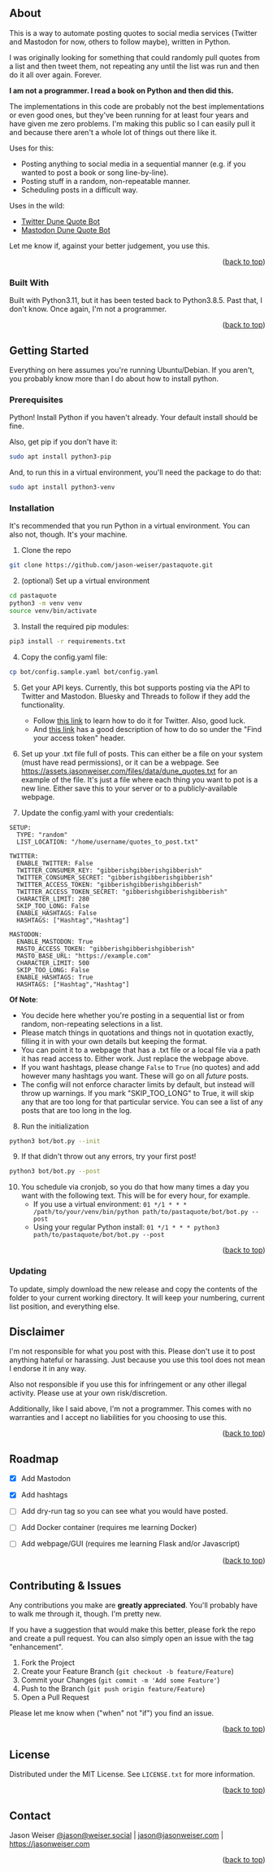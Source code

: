 <a name="readme-top"></a>
<!-- ABOUT THE PROJECT -->
## About

This is a way to automate posting quotes to social media services (Twitter and Mastodon for now, others to follow maybe), written in Python. 

I was originally looking for something that could randomly pull quotes from a list and then tweet them, not repeating any until the list was run and then do it all over again. Forever.

**I am not a programmer. I read a book on Python and then did this.**

The implementations in this code are probably not the best implementations or even good ones, but they've been running for at least four years and have given me zero problems. I'm making this public so I can easily pull it and because there aren't a whole lot of things out there like it.

Uses for this:

- Posting anything to social media in a sequential manner (e.g. if you wanted to post a book or song line-by-line).
- Posting stuff in a random, non-repeatable manner.
- Scheduling posts in a difficult way.

Uses in the wild:
- [Twitter Dune Quote Bot](https://twitter.com/dunequotebot)
- [Mastodon Dune Quote Bot](https://botsin.space/@dune)

Let me know if, against your better judgement, you use this.

<p align="right">(<a href="#readme-top">back to top</a>)</p>


### Built With

Built with Python3.11, but it has been tested back to Python3.8.5. Past that, I don't know. Once again, I'm not a programmer.


<p align="right">(<a href="#readme-top">back to top</a>)</p>


<!-- GETTING STARTED -->
## Getting Started

Everything on here assumes you're running Ubuntu/Debian. If you aren't, you probably know more than I do about how to install python.

### Prerequisites

Python! Install Python if you haven't already. Your default install should be fine. 

Also, get pip if you don't have it:

```sh
sudo apt install python3-pip
```

And, to run this in a virtual environment, you'll need the package to do that:

```sh
sudo apt install python3-venv
```

### Installation

It's recommended that you run Python in a virtual environment. You can also not, though. It's your machine.

1. Clone the repo
```sh
git clone https://github.com/jason-weiser/pastaquote.git
```
2. (optional) Set up a virtual environment
```sh
cd pastaquote
python3 -m venv venv
source venv/bin/activate
```
3. Install the required pip modules:
```sh
pip3 install -r requirements.txt
```
4. Copy the config.yaml file:
```sh
cp bot/config.sample.yaml bot/config.yaml
```

5. Get your API keys. Currently, this bot supports posting via the API to Twitter and Mastodon. Bluesky and Threads to follow if they add the functionality. 
	- Follow [this link](https://developer.twitter.com/en/docs/twitter-api/getting-started/getting-access-to-the-twitter-api) to learn how to do it for Twitter. Also, good luck.
	- And [this link](https://dev.to/bitsrfr/getting-started-with-the-mastodon-api-41jj) has a good description of how to do so under the "Find your access token" header.

6. Set up your .txt file full of posts. This can either be a file on your system (must have read permissions), or it can be a webpage. See https://assets.jasonweiser.com/files/data/dune_quotes.txt for an example of the file. It's just a file where each thing you want to pot is a new line. Either save this to your server or to a publicly-available webpage.

7. Update the config.yaml with your credentials:
```
SETUP:
  TYPE: "random"
  LIST_LOCATION: "/home/username/quotes_to_post.txt"
  
TWITTER:
  ENABLE_TWITTER: False
  TWITTER_CONSUMER_KEY: "gibberishgibberishgibberish"
  TWITTER_CONSUMER_SECRET: "gibberishgibberishgibberish"
  TWITTER_ACCESS_TOKEN: "gibberishgibberishgibberish"
  TWITTER_ACCESS_TOKEN_SECRET: "gibberishgibberishgibberish"
  CHARACTER_LIMIT: 280
  SKIP_TOO_LONG: False
  ENABLE_HASHTAGS: False
  HASHTAGS: ["Hashtag","Hashtag"]

MASTODON:
  ENABLE_MASTODON: True
  MASTO_ACCESS_TOKEN: "gibberishgibberishgibberish"
  MASTO_BASE_URL: "https://example.com"
  CHARACTER_LIMIT: 500
  SKIP_TOO_LONG: False
  ENABLE_HASHTAGS: True
  HASHTAGS: ["Hashtag","Hashtag"]
```
**Of Note**:
- You decide here whether you're posting in a sequential list or from random, non-repeating selections in a list.
- Please match things in quotations and things not in quotation exactly, filling it in with your own details but keeping the format.
- You can point it to a webpage that has a .txt file or a local file via a path it has read access to. Either work. Just replace the webpage above. 
- If you want hashtags, please change `False` to `True` (no quotes) and add however many hashtags you want. These will go on all *future* posts.
- The config will not enforce character limits by default, but instead will throw up warnings. If you mark "SKIP_TOO_LONG" to True, it will skip any that are too long for that particular service. You can see a list of any posts that are too long in the log.

8. Run the initialization
```sh
python3 bot/bot.py --init
```
9. If that didn't throw out any errors, try your first post!
```sh
python3 bot/bot.py --post
```
10. You schedule via cronjob, so you do that how many times a day you want with the following text. This will be for every hour, for example.
	- If you use a virtual environment: `01 */1 * * * /path/to/your/venv/bin/python path/to/pastaquote/bot/bot.py --post`
	- Using your regular Python install: `01 */1 * * * python3 path/to/pastaquote/bot/bot.py --post`
<p align="right">(<a href="#readme-top">back to top</a>)</p>

### Updating

To update, simply download the new release and copy the contents of the folder to your current working directory.
It will keep your numbering, current list position, and everything else.

<!-- DISCLAIMER -->
## Disclaimer

I'm not responsible for what you post with this. Please don't use it to post anything hateful or harassing. Just because you use this tool does not mean I endorse it in any way. 

Also not responsible if you use this for infringement or any other illegal activity. Please use at your own risk/discretion.

Additionally, like I said above, I'm not a programmer. This comes with no warranties and I accept no liabilities for you choosing to use this.
<p align="right">(<a href="#readme-top">back to top</a>)</p>


<!-- ROADMAP -->
## Roadmap

- [x] Add Mastodon
- [x] Add hashtags
- [ ] Add dry-run tag so you can see what you would have posted.
- [ ] Add Docker container (requires me learning Docker)
- [ ] Add webpage/GUI (requires me learning Flask and/or Javascript)


<p align="right">(<a href="#readme-top">back to top</a>)</p>



<!-- CONTRIBUTING -->
## Contributing & Issues

Any contributions you make are **greatly appreciated**. You'll probably have to walk me through it, though. I'm pretty new.

If you have a suggestion that would make this better, please fork the repo and create a pull request. You can also simply open an issue with the tag "enhancement".

1. Fork the Project
2. Create your Feature Branch (`git checkout -b feature/Feature`)
3. Commit your Changes (`git commit -m 'Add some Feature'`)
4. Push to the Branch (`git push origin feature/Feature`)
5. Open a Pull Request

Please let me know when ("when" not "if") you find an issue.

<p align="right">(<a href="#readme-top">back to top</a>)</p>



<!-- LICENSE -->
## License

Distributed under the MIT License. See `LICENSE.txt` for more information.

<p align="right">(<a href="#readme-top">back to top</a>)</p>



<!-- CONTACT -->
## Contact

Jason Weiser 
[@jason@weiser.social](https://weiser.social/@jason) | jason@jasonweiser.com | https://jasonweiser.com

<p align="right">(<a href="#readme-top">back to top</a>)</p>
